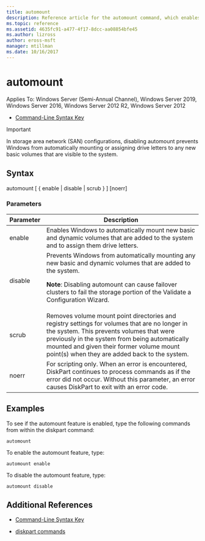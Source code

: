 ```yaml
---
title: automount
description: Reference article for the automount command, which enables or disables the automount feature.
ms.topic: reference
ms.assetid: 4635fc91-a477-4f17-8dcc-aa08854bfe45
ms.author: lizross
author: eross-msft
manager: mtillman
ms.date: 10/16/2017
---
```


# automount

Applies To: Windows Server (Semi-Annual Channel), Windows Server 2019, Windows Server 2016, Windows Server 2012 R2, Windows Server 2012

- [Command-Line Syntax Key](command-line-syntax-key.md)

> [!IMPORTANT]
> In storage area network (SAN) configurations, disabling automount prevents Windows from automatically mounting or assigning drive letters to any new basic volumes that are visible to the system.

## Syntax

automount [ { enable | disable | scrub } ] [noerr]

### Parameters

| Parameter | Description |
| --------- | ----------- |
| enable | Enables Windows to automatically mount new basic and dynamic volumes that are added to the system and to assign them drive letters. |
| disable | Prevents Windows from automatically mounting any new basic and dynamic volumes that are added to the system.<p>**Note**: Disabling automount can cause failover clusters to fail the storage portion of the Validate a Configuration Wizard. |
| scrub | Removes volume mount point directories and registry settings for volumes that are no longer in the system. This prevents volumes that were previously in the system from being automatically mounted and given their former volume mount point(s) when they are added back to the system. |
| noerr | For scripting only. When an error is encountered, DiskPart continues to process commands as if the error did not occur. Without this parameter, an error causes DiskPart to exit with an error code. |

## Examples

To see if the automount feature is enabled, type the following commands from within the diskpart command:

```
automount
```

To enable the automount feature, type:

```
automount enable
```

To disable the automount feature, type:

```
automount disable
```

## Additional References

- [Command-Line Syntax Key](command-line-syntax-key.md)

- [diskpart commands](/previous-versions/windows/it-pro/windows-server-2012-r2-and-2012/cc770877(v%3dws.11))
